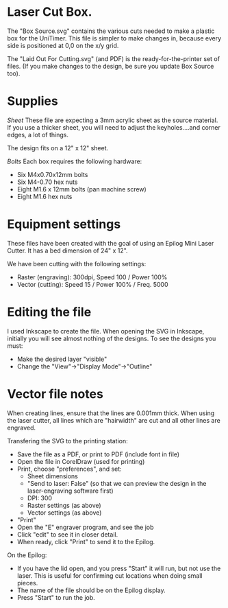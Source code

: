 # Laser Cut Box.

The "Box Source.svg" contains the various cuts needed to make a plastic box for the UniTimer. This file is simpler to make changes in, because every side is positioned at 0,0 on the x/y grid.

The "Laid Out For Cutting.svg" (and PDF) is the ready-for-the-printer set of files. (If you make changes to the design, be sure you update Box Source too).

# Supplies

*Sheet*
These file are expecting a 3mm acrylic sheet as the source material.
If you use a thicker sheet, you will need to adjust the keyholes....and corner edges, a lot of things.

The design fits on a 12" x 12" sheet.

*Bolts*
Each box requires the following hardware:
* Six M4x0.70x12mm bolts
* Six M4-0.70 hex nuts
* Eight M1.6 x 12mm bolts (pan machine screw)
* Eight M1.6 hex nuts

# Equipment settings

These files have been created with the goal of using an Epilog Mini Laser Cutter.
It has a bed dimension of 24" x 12".

We have been cutting with the following settings:
- Raster (engraving): 300dpi, Speed 100 / Power 100%
- Vector (cutting): Speed 15 / Power 100% / Freq. 5000

# Editing the file

I used Inkscape to create the file.
When opening the SVG in Inkscape, initially you will see almost nothing of the designs.
To see the designs you must:
* Make the desired layer "visible"
* Change the "View"->"Display Mode"->"Outline"

# Vector file notes

When creating lines, ensure that the lines are 0.001mm thick. When using the laser cutter, all lines which are "hairwidth" are cut and all other lines are engraved.

Transfering the SVG to the printing station:
* Save the file as a PDF, or print to PDF (include font in file)
* Open the file in CorelDraw (used for printing)
* Print, choose "preferences", and set:
  * Sheet dimensions
  * "Send to laser: False" (so that we can preview the design in the laser-engraving software first)
  * DPI: 300
  * Raster settings (as above)
  * Vector settings (as above)
* "Print"
* Open the "E" engraver program, and see the job
* Click "edit" to see it in closer detail.
* When ready, click "Print" to send it to the Epilog.

On the Epilog:
* If you have the lid open, and you press "Start" it will run, but not use the laser. This is useful for confirming cut locations when doing small pieces.
* The name of the file should be on the Epilog display.
* Press "Start" to run the job.
